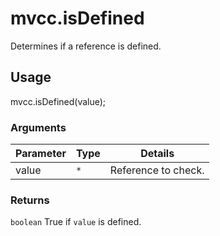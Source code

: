 # mvcc.isDefined

Determines if a reference is defined.

## Usage

mvcc.isDefined(value);

### Arguments

| Parameter    | Type       | Details                            |
| ------------ | ---------- | ---------------------------------- |
| value        | `*`        | Reference to check.                |

### Returns

`boolean` True if `value` is defined.

